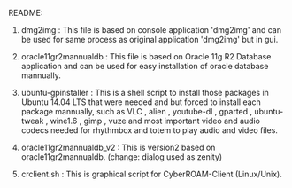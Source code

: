 README:


1. dmg2img :
	This file is based on console application 'dmg2img' and can be used for same process as original application 'dmg2img' but in gui.


2. oracle11gr2mannualdb :
	This file is based on Oracle 11g R2 Database application and can be used for easy installation of oracle database mannually.


3. ubuntu-gpinstaller :
	This is a shell script to install those packages in Ubuntu 14.04 LTS that were needed and but forced to install each package mannually, such as VLC , alien , youtube-dl , gparted , ubuntu-tweak , wine1.6 , gimp , vuze and most important video and audio codecs needed for rhythmbox and totem to play audio and video files.

4. oracle11gr2mannualdb_v2 :
	This is version2 based on oracle11gr2mannualdb. (change: dialog used as zenity)

5. crclient.sh :
	This is graphical script for CyberROAM-Client (Linux/Unix).

